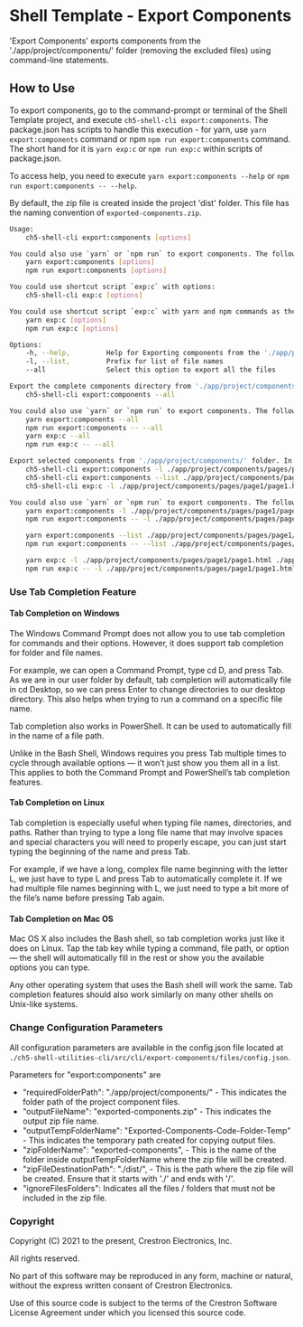 # Shell Template - Export Components

'Export Components' exports components from the './app/project/components/' folder (removing the excluded files) using command-line statements.

## How to Use

To export components, go to the command-prompt or terminal of the Shell Template project, and execute `ch5-shell-cli export:components`.
The package.json has scripts to handle this execution - for yarn, use `yarn export:components` command or npm  `npm run export:components` command. The short hand for it is `yarn exp:c` or `npm run exp:c` within scripts of package.json.

To access help, you need to execute `yarn export:components --help` or `npm run export:components -- --help`.

By default, the zip file is created inside the project 'dist' folder. This file has the naming convention of `exported-components.zip`.

```bash
Usage: 
    ch5-shell-cli export:components [options]

You could also use `yarn` or `npm run` to export components. The following are the commands:
    yarn export:components [options]
    npm run export:components [options]

You could use shortcut script `exp:c` with options:
    ch5-shell-cli exp:c [options]

You could use shortcut script `exp:c` with yarn and npm commands as the following:
    yarn exp:c [options]
    npm run exp:c [options]

Options:
    -h, --help,         Help for Exporting components from the './app/project/components/' folder
    -l, --list,         Prefix for list of file names
    --all               Select this option to export all the files

Export the complete components directory from './app/project/components/' folder. To achieve this, use the below commands:
    ch5-shell-cli export:components --all

You could also use `yarn` or `npm run` to export components. The following are the commands:
    yarn export:components --all
    npm run export:components -- --all
    yarn exp:c --all
    npm run exp:c -- --all

Export selected components from './app/project/components/' folder. In this case, the file names are mandatory in the command-prompt. The filename must follow the complete path starting from './app/project/components/....'. Only file names can be provided here (no folder paths). Multiple file names can be provided in the command-prompt. All the file names must be .html files only. To achieve this, use the below commands:
    ch5-shell-cli export:components -l ./app/project/components/pages/page1/page1.html ./app/project/components/widgets/pagedisplay/pagedisplay.html
    ch5-shell-cli export:components --list ./app/project/components/pages/page1/page1.html ./app/project/components/widgets/pagedisplay/pagedisplay.html
    ch5-shell-cli exp:c -l ./app/project/components/pages/page1/page1.html ./app/project/components/widgets/pagedisplay/pagedisplay.html

You could also use `yarn` or `npm run` to export components. The following are the commands:
    yarn export:components -l ./app/project/components/pages/page1/page1.html ./app/project/components/widgets/pagedisplay/pagedisplay.html
    npm run export:components -- -l ./app/project/components/pages/page1/page1.html ./app/project/components/widgets/pagedisplay/pagedisplay.html

    yarn export:components --list ./app/project/components/pages/page1/page1.html ./app/project/components/widgets/pagedisplay/pagedisplay.html
    npm run export:components -- --list ./app/project/components/pages/page1/page1.html ./app/project/components/widgets/pagedisplay/pagedisplay.html

    yarn exp:c -l ./app/project/components/pages/page1/page1.html ./app/project/components/widgets/pagedisplay/pagedisplay.html
    npm run exp:c -- -l ./app/project/components/pages/page1/page1.html ./app/project/components/widgets/pagedisplay/pagedisplay.html

```

### Use Tab Completion Feature

#### Tab Completion on Windows

The Windows Command Prompt does not allow you to use tab completion for commands and their options. However, it does support tab completion for folder and file names.

For example, we can open a Command Prompt, type cd D, and press Tab. As we are in our user folder by default, tab completion will automatically file in cd Desktop, so we can press Enter to change directories to our desktop directory. This also helps when trying to run a command on a specific file name.

Tab completion also works in PowerShell. It can be used to automatically fill in the name of a file path.

Unlike in the Bash Shell, Windows requires you press Tab multiple times to cycle through available options — it won’t just show you them all in a list. This applies to both the Command Prompt and PowerShell’s tab completion features.

#### Tab Completion on Linux

Tab completion is especially useful when typing file names, directories, and paths. Rather than trying to type a long file name that may involve spaces and special characters you will need to properly escape, you can just start typing the beginning of the name and press Tab.

For example, if we have a long, complex file name beginning with the letter L, we just have to type L and press Tab to automatically complete it. If we had multiple file names beginning with L, we just need to type a bit more of the file’s name before pressing Tab again.

#### Tab Completion on Mac OS

Mac OS X also includes the Bash shell, so tab completion works just like it does on Linux. Tap the tab key while typing a command, file path, or option — the shell will automatically fill in the rest or show you the available options you can type.

Any other operating system that uses the Bash shell will work the same. Tab completion features should also work similarly on many other shells on Unix-like systems.

### Change Configuration Parameters

All configuration parameters are available in the config.json file located at `./ch5-shell-utilities-cli/src/cli/export-components/files/config.json`.

Parameters for "export:components" are

- "requiredFolderPath": "./app/project/components/" - This indicates the folder path of the project component files.
- "outputFileName": "exported-components.zip" - This indicates the output zip file name.
- "outputTempFolderName": "Exported-Components-Code-Folder-Temp" - This indicates the temporary path created for copying output files.
- "zipFolderName": "exported-components", - This is the name of the folder inside outputTempFolderName where the zip file will be created.
- "zipFileDestinationPath": "./dist/", - This is the path where the zip file will be created. Ensure that it starts with './' and ends with '/'.
- "ignoreFilesFolders": Indicates all the files / folders that must not be included in the zip file.

### Copyright

Copyright (C) 2021 to the present, Crestron Electronics, Inc.

All rights reserved.

No part of this software may be reproduced in any form, machine
or natural, without the express written consent of Crestron Electronics.

Use of this source code is subject to the terms of the Crestron Software License Agreement
under which you licensed this source code.
